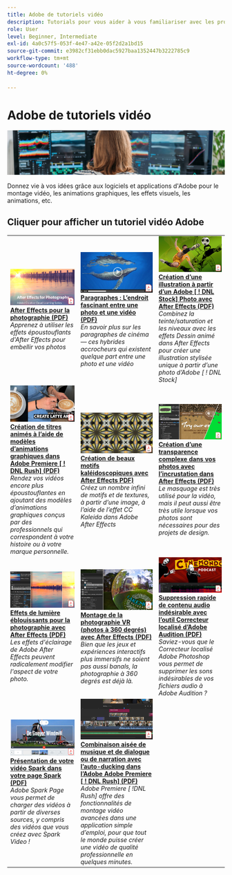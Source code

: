 ```yaml
---
title: Adobe de tutoriels vidéo
description: Tutorials pour vous aider à vous familiariser avec les produits DVA Adobe
role: User
level: Beginner, Intermediate
exl-id: 4a0c57f5-053f-4e47-a42e-05f2d2a1bd15
source-git-commit: e3982cf31ebb0dac5927baa1352447b3222785c9
workflow-type: tm+mt
source-wordcount: '488'
ht-degree: 0%

---
```


# Adobe de tutoriels vidéo

![Image du héros Creative Cloud](../assets/CCEbanner-DVA.png)

Donnez vie à vos idées grâce aux logiciels et applications d&#39;Adobe pour le montage vidéo, les animations graphiques, les effets visuels, les animations, etc.

## Cliquer pour afficher un tutoriel vidéo Adobe

<table>
<tr>
 <td>
   <a href="assets/AfterEffectsforPhotography.pdf">
      <img alt="After Effects pour la photographie" src="assets/AfterEffectsforPhotography.jpg" />
   </a>
    <div>
   <a href="assets/AfterEffectsforPhotography.pdf"><strong>After Effects pour la photographie (PDF)</strong></a>
    </div>
    <em>Apprenez à utiliser les effets époustouflants d'After Effects pour embellir vos photos</em>
    <br>
  </td>
  <td>
   <a href="assets/CinemagraphsTheMesmerizingPlaceBetweenaPhotoandaVideo.pdf">
      <img alt="Paragraphes : L'endroit fascinant entre une photo et une vidéo" src="assets/CinemagraphsTheMesmerizingPlaceBetweenaPhotoandaVideo.jpg" />
   </a>
    <div>
   <a href="assets/CinemagraphsTheMesmerizingPlaceBetweenaPhotoandaVideo.pdf"><strong>Paragraphes : L’endroit fascinant entre une photo et une vidéo (PDF)</strong></a>
    </div>
    <em>En savoir plus sur les paragraphes de cinéma — ces hybrides accrocheurs qui existent quelque part entre une photo et une vidéo</em>
    <br>
  </td>
  <td>
   <a href="assets/CreateanIllustrationfromanAdobeStockPhotowithAfterEffects.pdf">
      <img alt="Création d’une illustration à partir d’un Adobe [ ! DNL Stock] Photo avec After Effects" src="assets/CreateanIllustrationfromanAdobeStockPhotowithAfterEffects.jpg" />
   </a>
    <div>
   <a href="assets/CreateanIllustrationfromanAdobeStockPhotowithAfterEffects.pdf"><strong>Création d’une illustration à partir d’un Adobe [ ! DNL Stock] Photo avec After Effects (PDF)</strong></a>
    </div>
    <em>Combinez la teinte/saturation et les niveaux avec les effets Dessin animé dans After Effects pour créer une illustration stylisée unique à partir d’une photo d’Adobe [ ! DNL Stock]</em>
    <br>
  </td>
</tr>
<tr>
 <td>
   <a href="assets/CreateAnimatedTitlesUsingMotionGraphicsTemplatesinAdobePremiereRush.pdf">
      <img alt="Création de titres animés à l’aide de modèles d’animations graphiques dans Adobe Premiere [ ! DNL Rush]" src="assets/CreateAnimatedTitlesUsingMotionGraphicsTemplatesinAdobePremiereRush.jpg" />
   </a>
    <div>
   <a href="assets/CreateAnimatedTitlesUsingMotionGraphicsTemplatesinAdobePremiereRush.pdf"><strong>Création de titres animés à l’aide de modèles d’animations graphiques dans Adobe Premiere [ ! DNL Rush] (PDF)</strong></a>
    </div>
    <em>Rendez vos vidéos encore plus époustouflantes en ajoutant des modèles d’animations graphiques conçus par des professionnels qui correspondent à votre histoire ou à votre marque personnelle.</em>
    <br>
  </td>
  <td>
   <a href="assets/CreateBeautifulKaleidoscopePatternswithAfterEffects.pdf">
      <img alt="Création de beaux motifs kaléidoscopiques avec After Effects" src="assets/CreateBeautifulKaleidoscopePatternswithAfterEffects.jpg" />
   </a>
    <div>
   <a href="assets/CreateBeautifulKaleidoscopePatternswithAfterEffects.pdf"><strong>Création de beaux motifs kaléidoscopiques avec After Effects PDF)</strong></a>
    </div>
    <em>Créez un nombre infini de motifs et de textures, à partir d’une image, à l’aide de l’effet CC Kaleida dans Adobe After Effects</em>
    <br>
  </td>
  <td>
   <a href="assets/CreateIntricateTransparencyinyourPhotographswithKeyinginAfterEffects.pdf">
      <img alt="Création d'une transparence complexe dans vos photos avec l'effet Masquage dans After Effects" src="assets/CreateIntricateTransparencyinyourPhotographswithKeyinginAfterEffects.jpg" />
   </a>
    <div>
   <a href="assets/CreateIntricateTransparencyinyourPhotographswithKeyinginAfterEffects.pdf"><strong>Création d’une transparence complexe dans vos photos avec l’incrustation dans After Effects (PDF)</strong></a>
    </div>
    <em>Le masquage est très utilisé pour la vidéo, mais il peut aussi être très utile lorsque vos photos sont nécessaires pour des projets de design.</em>
    <br>
  </td>
</tr>
<tr>
 <td>
   <a href="assets/DazzlingLightEffectsforPhotographywithAfterEffects.pdf">
      <img alt="Effets de lumière éblouissants pour la photographie avec After Effects" src="assets/DazzlingLightEffectsforPhotographywithAfterEffects.jpg" />
   </a>
    <div>
   <a href="assets/DazzlingLightEffectsforPhotographywithAfterEffects.pdf"><strong>Effets de lumière éblouissants pour la photographie avec After Effects (PDF)</strong></a>
    </div>
    <em>Les effets d'éclairage de Adobe After Effects peuvent radicalement modifier l'aspect de votre photo.</em>
    <br>
  </td>
  <td>
   <a href="assets/EditingVRPhotography360photoswithAfterEffects.pdf">
      <img alt="Montage de la photographie VR (photos à 360 degrés) avec After Effects" src="assets/EditingVRPhotography360photoswithAfterEffects.jpg" />
   </a>
    <div>
   <a href="assets/EditingVRPhotography360photoswithAfterEffects.pdf"><strong>Montage de la photographie VR (photos à 360 degrés) avec After Effects (PDF)</strong></a>
    </div>
    <em>Bien que les jeux et expériences interactifs plus immersifs ne soient pas aussi banals, la photographie à 360 degrés est déjà là.</em>
    <br>
  </td>
  <td>
   <a href="assets/QuicklyRemoveUnwantedAudioContentwiththeSpotHealingBrushinAdobeAudition.pdf">
      <img alt="Suppression rapide de contenu audio indésirable avec l’outil Correcteur localisé d’Adobe Audition" src="assets/QuicklyRemoveUnwantedAudioContentwiththeSpotHealingBrushinAdobeAudition.jpg" />
   </a>
    <div>
   <a href="assets/QuicklyRemoveUnwantedAudioContentwiththeSpotHealingBrushinAdobeAudition.pdf"><strong>Suppression rapide de contenu audio indésirable avec l’outil Correcteur localisé d’Adobe Audition (PDF)</strong></a>
    </div>
    <em>Saviez-vous que le Correcteur localisé Adobe Photoshop vous permet de supprimer les sons indésirables de vos fichiers audio à Adobe Audition ?</em>
    <br>
  </td>
</tr>
<tr>
   <td>
   <a href="assets/ShowcaseyourSparkVideoinyourSparkPage.pdf">
      <img alt="Présentation de votre vidéo Spark dans votre page Spark" src="assets/ShowcaseyourSparkVideoinyourSparkPage.jpg" />
   </a>
    <div>
   <a href="assets/ShowcaseyourSparkVideoinyourSparkPage.pdf"><strong>Présentation de votre vidéo Spark dans votre page Spark (PDF)</strong></a>
    </div>
    <em>Adobe Spark Page vous permet de charger des vidéos à partir de diverses sources, y compris des vidéos que vous créez avec Spark Video !</em>
    <br>
  </td>
  <td>
   <a href="assets/SmoothlyCombineMusicandDialogueorNarrationwithAutoduckinginAdobePremiereRush.pdf">
      <img alt="Combinaison aisée de musique et de dialogue ou de narration avec l’auto-ducking dans l’Adobe Adobe Premiere [ ! DNL Rush]" src="assets/SmoothlyCombineMusicandDialogueorNarrationwithAutoduckinginAdobePremiereRush.jpg" />
   </a>
    <div>
   <a href="assets/SmoothlyCombineMusicandDialogueorNarrationwithAutoduckinginAdobePremiereRush.pdf"><strong>Combinaison aisée de musique et de dialogue ou de narration avec l’auto-ducking dans l’Adobe Adobe Premiere [ ! DNL Rush] (PDF)</strong></a>
    </div>
    <em>Adobe Premiere [ !DNL Rush] offre des fonctionnalités de montage vidéo avancées dans une application simple d’emploi, pour que tout le monde puisse créer une vidéo de qualité professionnelle en quelques minutes.</em>
    <br>
  </td>
</tr>
</table>
